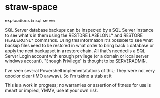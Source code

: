 # straw-space
explorations in sql server

SQL Server database backups can be inspected by a SQL Server Instance to see what's in them using the RESTORE LABELONLY and RESTORE HEADERONLY commands. Using this information it's possible to see what backup files need to be restored in what order to bring back a database or apply the next backupset in a restore chain. All that's needed is a SQL Server Login account with enough privilege (or a domain or local server windows account). "Enough Privilege" is thought to be SERVERADMIN.

I've seen several Powershell implementatations of this; They were not very good or clear (IMO anyway). So I'm taking a stab at it. 

This is a work in progress; no warranties or assertion of fitness for use is meant or implied, YMMV, use at your own risk.
